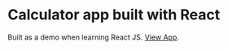 # Calculator app built with React
Built as a demo when learning React JS. [View App](https://alexboffey.github.io/react_calculator/).